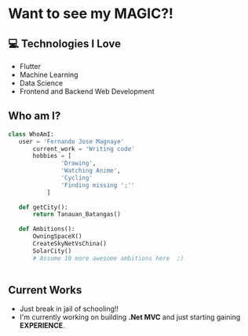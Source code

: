 # Want to see my MAGIC?!

## :computer: Technologies I Love
* Flutter
* Machine Learning
* Data Science
* Frontend and Backend Web Development


 ## Who am I?
 ```python
 class WhoAmI:
 	user = 'Fernando Jose Magnaye'
		current_work = 'Writing code'
		hobbies = [
				'Drawing',
				'Watching Anime',
				'Cycling'
				'Finding missing ';''
			]
	
	def getCity():
		return Tanauan_Batangas()
	
	def Ambitions():
		OwningSpaceX()
		CreateSkyNetVsChina()
		SolarCity()
		# Assume 10 more awesome ambitions here  ;)
	
 ```
 
## Current Works
 * Just break in jail of schooling!!
 * I'm currently working on  building **.Net MVC** and just starting gaining **EXPERIENCE**.
 
 
